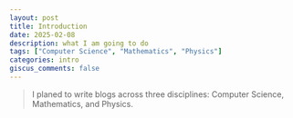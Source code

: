 ```yaml
---
layout: post
title: Introduction
date: 2025-02-08
description: what I am going to do
tags: ["Computer Science", "Mathematics", "Physics"]
categories: intro
giscus_comments: false
---
```


> I planed to write blogs across three disciplines: Computer Science, Mathematics, and Physics.
